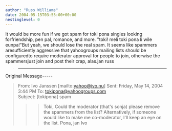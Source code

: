 ```yaml
---
author: "Russ Williams"
date: 2004-05-15T03:55:00+00:00
nestinglevel: 0
---
```

It would be more fun if we got spam for toki pona singles looking forfriendship, pen pal, romance, and more. "toki! meli toki pona li wile eunpa!"But yeah, we should lose the real spam. It seems like spammers aresufficiently aggressive that yahoogroups mailing lists should be configuredto require moderator approval for people to join, otherwise the spammersjust join and post their crap, alas.jan russ
> -----
Original Message-----

> From: Ivo Janssen \[mailto:[yahoo@ivo.nu](mailto://yahoo@ivo.nu)\]
> Sent: Friday, May 14, 2004 3:44 PM
> To: [tokipona@yahoogroups.com](mailto://tokipona@yahoogroups.com)\
> Subject: \[tokipona\] spam
>>> Toki,
>> Could the moderator (that's sonja) please remove the spammers from
> the list? Alternatively, if someone would like to make me
> co-moderator, I'll keep an eye on the list.
>> Pona,
>> jan Ivo